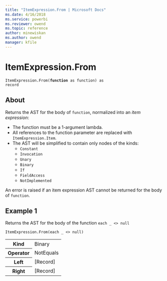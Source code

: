 ```yaml
---
title: "ItemExpression.From | Microsoft Docs"
ms.date: 4/16/2018
ms.service: powerbi
ms.reviewer: owend
ms.topic: reference
author: minewiskan
ms.author: owend
manager: kfile
---
```

# ItemExpression.From
<code>ItemExpression.From(<b>function</b> as function) as record</code>

## About
Returns the AST for the body of `function`, normalized into an *item expression*: 

- The function must be a 1-argument lambda. 
- All references to the function parameter are replaced with `ItemExpression.Item`. 
- The AST will be simplified to contain only nodes of the kinds: 
  - `Constant` 
  - `Invocation` 
  - `Unary` 
  - `Binary` 
  - `If` 
  - `FieldAccess` 
  - `NotImplemented`    

An error is raised if an item expression AST cannot be returned for the body of `function`.

## Example 1
Returns the AST for the body of the function `each _ <> null`

`ItemExpression.From(each _ <> null)`


<table> <tr> <th>Kind</th> <td>Binary</td> </tr> <tr> <th>Operator</th> <td>NotEquals</td> </tr> <tr> <th>Left</th> <td>[Record]</td> </tr> <tr> <th>Right</th> <td>[Record]</td> </tr> </table>

